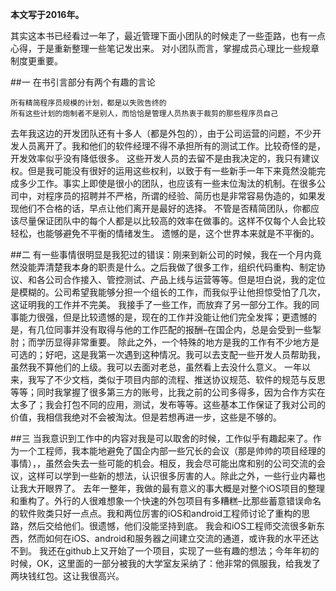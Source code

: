 **本文写于2016年。**

其实这本书已经看过一年了，最近管理下面小团队的时候走了一些歪路，也有一点心得，于是重新整理一些笔记发出来。
对小团队而言，掌握成员心理比一些规章制度更重要。

##一
在书引言部分有两个有趣的言论
```
所有精简程序员规模的计划，都是以失败告终的
所有这些计划的炮制者不是别人，而恰恰是管理人员热衷于裁剪的那些程序员自己
```
去年我这边的开发团队还有十多人（都是外包的），由于公司运营的问题，不少开发人员离开了。我和他们的软件经理不得不承担所有的测试工作。比较奇怪的是，开发效率似乎没有降低很多。
这些开发人员的去留不是由我决定的，我只有建议权。但是我可能没有很好的运用这些权利，以致于有一些新手一年下来竟然没能完成多少工作。事实上即使是很小的团队，也应该有一些末位淘汰的机制。在很多公司中，对程序员的招聘并不严格，所谓的经验、简历也是非常容易伪造的，如果发现他们不合格的话，早点让他们离开是最好的选择。
不管是否精简团队，你都应该尽量保证团队中的每个人都是以比较高的效率在做事的。这样不仅每个人会比较轻松，也能够避免不平衡的情绪发生。
遗憾的是，这个世界本来就是不平衡的。

##二
有一些事情很明显是我犯过的错误：刚来到新公司的时候，我在一个月内竟然没能弄清楚我本身的职责是什么。之后我做了很多工作，组织代码重构、制定协议、和各公司合作接入、管控测试、产品上线与运营等等。但是坦白说，我的定位是模糊的。公司希望我能够分担一个组长的工作，而我似乎让他担惊受怕了几次，这证明我的工作并不完美。
我接手了一些工作，而放弃了另一部分工作。我的同事能力很强，但是比较遗憾的是，现在的工作并没能让他们完全发挥；更遗憾的是，有几位同事并没有取得与他的工作匹配的报酬–在国企内，总是会受到一些掣肘；而学历显得非常重要。
除此之外，一个特殊的地方是我的工作有不少地方是可选的；好吧，这是我第一次遇到这种情况。我可以去支配一些开发人员帮助我，虽然我不算他们的上级。我可以去面对老总，虽然看上去没什么意义。
一年以来，我写了不少文档，类似于项目内部的流程、推送协议规范、软件的规范与反思等等；同时我掌握了很多第三方的账号，比我之前的公司多得多，因为合作方实在太多了；我会打包不同的应用，测试，发布等等。这些基本工作保证了我对公司的价值，我相信我绝对不会被淘汰。但是若想再进一步，这些是不够的。

##三
当我意识到工作中的内容对我是可以取舍的时候，工作似乎有趣起来了。作为一个工程师，我本能地避免了国企内部一些冗长的会议（那是帅帅的项目经理的事情），，虽然会失去一些可能的机会。相反，我会尽可能出席和别的公司交流的会议，这样可以学到一些新的想法，认识很多厉害的人。除此之外，一些行业内幕也让我大开眼界了。
去年一整年，我做的最有意义的事大概是对整个iOS项目的整理和重构了。外行的人很难想象一个快速的外包项目有多糟糕–比那些蓄意错误命名的软件败类只好一点点。我和两位厉害的iOS和android工程师讨论了重构的思路，然后交给他们。很遗憾，他们没能坚持到底。
我会和iOS工程师交流很多新东西，然而如何在iOS、android和服务器之间建立交流的通道，或许我的水平还达不到。
我还在github上又开始了一个项目，实现了一些有趣的想法；今年年初的时候，OK，这里面的一部分被我的大学室友采纳了：他非常的佩服我，给我发了两块钱红包。这让我很高兴。